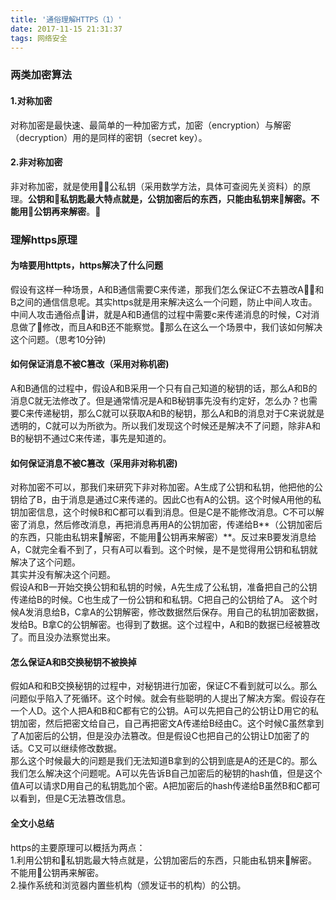 ```yaml
---
title: '通俗理解HTTPS（1）'
date: 2017-11-15 21:31:37
tags: 网络安全
---
```

### 两类加密算法
#### 1.对称加密
对称加密是最快速、最简单的一种加密方式，加密（encryption）与解密（decryption）用的是同样的密钥（secret key）。
#### 2.非对称加密
非对称加密，就是使用公私钥（采用数学方法，具体可查阅先关资料）的原理。**公钥和私钥匙最大特点就是，公钥加密后的东西，只能由私钥来解密。不能用公钥再来解密**。  
### 理解https原理  
#### 为啥要用httpts，https解决了什么问题  
假设有这样一种场景，A和B通信需要C来传递，那我们怎么保证C不去篡改A和B之间的通信信息呢。其实https就是用来解决这么一个问题，防止中间人攻击。中间人攻击通俗点讲，就是A和B通信的过程中需要c来传递消息的时候，C对消息做了修改，而且A和B还不能察觉。那么在这么一个场景中，我们该如何解决这个问题。（思考10分钟)    
#### 如何保证消息不被C篡改（采用对称机密)   
A和B通信的过程中，假设A和B采用一个只有自己知道的秘钥的话，那么A和B的消息C就无法修改了。但是通常情况是A和B秘钥事先没有约定好，怎么办？也需要C来传递秘钥，那么C就可以获取A和B的秘钥，那么A和B的消息对于C来说就是透明的，C就可以为所欲为。所以我们发现这个时候还是解决不了问题，除非A和B的秘钥不通过C来传递，事先是知道的。  
#### 如何保证消息不被C篡改（采用非对称机密)
对称加密不可以，那我们来研究下非对称加密。A生成了公钥和私钥，他把他的公钥给了B，由于消息是通过C来传递的。因此C也有A的公钥。这个时候A用他的私钥加密信息，这个时候B和C都可以看到消息。但是C是不能修改消息。C不可以解密了消息，然后修改消息，再把消息再用A的公钥加密，传递给B**（公钥加密后的东西，只能由私钥来解密，不能用公钥再来解密）**。反过来B要发消息给A，C就完全看不到了，只有A可以看到。这个时候，是不是觉得用公钥和私钥就解决了这个问题。  
其实并没有解决这个问题。   
假设A和B一开始交换公钥和私钥的时候，A先生成了公私钥，准备把自己的公钥传递给B的时候。C也生成了一份公钥和和私钥。C把自己的公钥给了A。
这个时候A发消息给B，C拿A的公钥解密，修改数据然后保存。用自己的私钥加密数据，发给B。B拿C的公钥解密。也得到了数据。这个过程中，A和B的数据已经被篡改了。而且没办法察觉出来。  
#### 怎么保证A和B交换秘钥不被换掉
假如A和和B交换秘钥的过程中，对秘钥进行加密，保证C不看到就可以么。那么问题似乎陷入了死循环。这个时候。就会有些聪明的人提出了解决方案。假设存在一个人D。这个人把A和B和C都有它的公钥。A可以先把自己的公钥让D用它的私钥加密，然后把密文给自己，自己再把密文A传递给B经由C。这个时候C虽然拿到了A加密后的公钥，但是没办法篡改。但是假设C也把自己的公钥让D加密了的话。C又可以继续修改数据。  
那么这个时候最大的问题是我们无法知道B拿到的公钥到底是A的还是C的。那么我们怎么解决这个问题呢。A可以先告诉B自己加密后的秘钥的hash值，但是这个值A可以请求D用自己的私钥匙加个密。A把加密后的hash传递给B虽然B和C都可以看到，但是C无法篡改信息。
#### 全文小总结
https的主要原理可以概括为两点：  
1.利用公钥和私钥匙最大特点就是，公钥加密后的东西，只能由私钥来解密。不能用公钥再来解密。  
2.操作系统和浏览器内置些机构（颁发证书的机构）的公钥。




